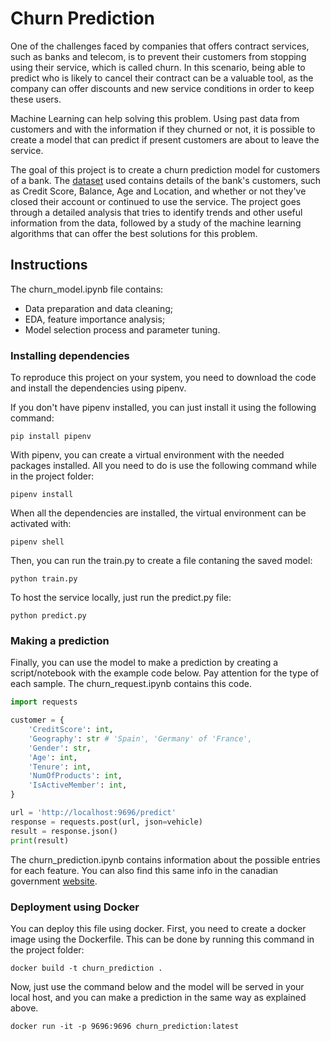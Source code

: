 # Churn Prediction
One of the challenges faced by companies that offers contract services, such as banks and telecom, is to prevent their customers from stopping using their service, which is called churn. In this scenario, being able to predict who is likely to cancel their contract can be a valuable tool, as the company can offer discounts and new service conditions in order to keep these users.   

Machine Learning can help solving this problem. Using past data from customers and with the information if they churned or not, it is possible to create a model that can predict if present customers are about to leave the service.   

The goal of this project is to create a churn prediction model for customers of a bank. The [dataset](https://www.kaggle.com/datasets/shubh0799/churn-modelling) used contains details of the bank's customers, such as Credit Score, Balance, Age and Location, and whether or not they've closed their account or continued to use the service. The project goes through a detailed analysis that tries to identify trends and other useful information from the data, followed by a study of the machine learning algorithms that can offer the best solutions for this problem.  

## Instructions
The churn_model.ipynb file contains: 
- Data preparation and data cleaning;
- EDA, feature importance analysis;
- Model selection process and parameter tuning.

### Installing dependencies
To reproduce this project on your system, you need to download the code and install the dependencies using pipenv. 

If you don't have pipenv installed, you can just install it using the following command:
```
pip install pipenv
```
With pipenv, you can create a virtual environment with the needed packages installed. All you need to do is use the following command while in the project folder:
```
pipenv install
```
When all the dependencies are installed, the virtual environment can be activated with:
```
pipenv shell
```
Then, you can run the train.py to create a file contaning the saved model:
```
python train.py
```
To host the service locally, just run the predict.py file:
```
python predict.py
```
### Making a prediction
Finally, you can use the model to make a prediction by creating a script/notebook with the example code below. Pay attention for the type of each sample. The churn_request.ipynb contains this code.
```python
import requests

customer = {
    'CreditScore': int, 
    'Geography': str # 'Spain', 'Germany' of 'France',
    'Gender': str, 
    'Age': int, 
    'Tenure': int, 
    'NumOfProducts': int, 
    'IsActiveMember': int, 
}

url = 'http://localhost:9696/predict'
response = requests.post(url, json=vehicle)
result = response.json()
print(result)
```

The churn_prediction.ipynb contains information about the possible entries for each feature. You can also find this same info in the canadian government [website](https://open.canada.ca/data/en/dataset/98f1a129-f628-4ce4-b24d-6f16bf24dd64). 

### Deployment using Docker
You can deploy this file using docker. First, you need to create a docker image using the Dockerfile. This can be done by running this command in the project folder:
```
docker build -t churn_prediction .
```
Now, just use the command below and the model will be served in your local host, and you can make a prediction in the same way as explained above. 
```
docker run -it -p 9696:9696 churn_prediction:latest
```